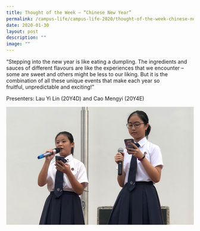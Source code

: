 ```yaml
---
title: Thought of the Week – “Chinese New Year”
permalink: /campus-life/campus-life-2020/thought-of-the-week-chinese-new-year/
date: 2020-01-30
layout: post
description: ""
image: ""
---
```

“Stepping into the new year is like eating a dumpling. The ingredients and sauces of different flavours are like the experiences that we encounter – some are sweet and others might be less to our liking. But it is the combination of all these unique events that make each year so fruitful, unpredictable and exciting!”

Presenters: Lau Yi Lin (20Y4D) and Cao Mengyi (20Y4E)

![](images/totw2.jpeg)